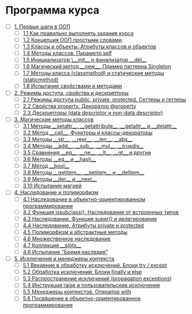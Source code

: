 # Программа курса
- [ ] [1. Первые шаги в ООП](https://github.com/tskdvraz0r/education/tree/main/stepik/sergey_balakirev/good_good_python/02_course_python_oop/module/module_01)
    - [ ] [1.1 Как правильно выполнять задания курса](https://github.com/tskdvraz0r/education/tree/main/stepik/sergey_balakirev/good_good_python/02_course_python_oop/module/module_01/lesson_01)
    - [ ] [1.2 Концепция ООП простыми словами](https://github.com/tskdvraz0r/education/tree/main/stepik/sergey_balakirev/good_good_python/02_course_python_oop/module/module_01/lesson_02)
    - [ ] [1.3 Классы и объекты. Атрибуты классов и объектов](https://github.com/tskdvraz0r/education/tree/main/stepik/sergey_balakirev/good_good_python/02_course_python_oop/module/module_01/lesson_03)
    - [ ] [1.4 Методы классов. Параметр self](https://github.com/tskdvraz0r/education/tree/main/stepik/sergey_balakirev/good_good_python/02_course_python_oop/module/module_01/lesson_04)
    - [ ] [1.5 Инициализатор \\_\_init\_\_ и финализатор \_\_del\_\_](https://github.com/tskdvraz0r/education/tree/main/stepik/sergey_balakirev/good_good_python/02_course_python_oop/module/module_01/lesson_05)
    - [ ] [1.6 Магический метод \_\_new\_\_. Пример паттерна Singleton](https://github.com/tskdvraz0r/education/tree/main/stepik/sergey_balakirev/good_good_python/02_course_python_oop/module/module_01/lesson_06)
    - [ ] [1.7 Методы класса (classmethod) и статические методы (staticmethod)](https://github.com/tskdvraz0r/education/tree/main/stepik/sergey_balakirev/good_good_python/02_course_python_oop/module/module_01/lesson_07)
    - [ ] [1.8 Испытание свойствами и методами](https://github.com/tskdvraz0r/education/tree/main/stepik/sergey_balakirev/good_good_python/02_course_python_oop/module/module_01/lesson_08)

- [ ] [2. Режимы доступа, свойства и дескрипторы](https://github.com/tskdvraz0r/education/tree/main/stepik/sergey_balakirev/good_good_python/02_course_python_oop/module/module_02)
    - [ ] [2.1 Режимы доступа public, private, protected. Сеттеры и геттеры](https://github.com/tskdvraz0r/education/tree/main/stepik/sergey_balakirev/good_good_python/02_course_python_oop/module/module_02/lesson_01)
    - [ ] [2.2 Свойства property. Декоратор @property](https://github.com/tskdvraz0r/education/tree/main/stepik/sergey_balakirev/good_good_python/02_course_python_oop/module/module_02/lesson_02)
    - [ ] [2.3 Дескрипторы (data descriptor и non-data descriptor)](https://github.com/tskdvraz0r/education/tree/main/stepik/sergey_balakirev/good_good_python/02_course_python_oop/module/module_02/lesson_03)

- [ ] [3. Магические методы классов](https://github.com/tskdvraz0r/education/tree/main/stepik/sergey_balakirev/good_good_python/02_course_python_oop/module/module_03)
    - [ ] [3.1 Методы \_\_setattr\_\_, \_\_getattribute\_\_, \_\_getattr\_\_ и \_\_delattr\_\_](https://github.com/tskdvraz0r/education/tree/main/stepik/sergey_balakirev/good_good_python/02_course_python_oop/module/module_03/lesson_01)
    - [ ] [3.2 Метод \_\_call\_\_. Функторы и классы-декораторы](https://github.com/tskdvraz0r/education/tree/main/stepik/sergey_balakirev/good_good_python/02_course_python_oop/module/module_03/lesson_02)
    - [ ] [3.3 Методы \_\_str\_\_, \_\_repr\_\_, \_\_len\_\_, \_\_abs\_\_](https://github.com/tskdvraz0r/education/tree/main/stepik/sergey_balakirev/good_good_python/02_course_python_oop/module/module_03/lesson_03)
    - [ ] [3.4 Методы \_\_add\_\_, \_\_sub\_\_, \_\_mul\_\_, \_\_truediv\_\_](https://github.com/tskdvraz0r/education/tree/main/stepik/sergey_balakirev/good_good_python/02_course_python_oop/module/module_03/lesson_04)
    - [ ] [3.5 Сравнения \_\_eq\_\_, \_\_ne\_\_, \_\_lt\_\_, \_\_gt\_\_ и другие](https://github.com/tskdvraz0r/education/tree/main/stepik/sergey_balakirev/good_good_python/02_course_python_oop/module/module_03/lesson_05)
    - [ ] [3.6 Методы \_\_eq\_\_ и \_\_hash\_\_](https://github.com/tskdvraz0r/education/tree/main/stepik/sergey_balakirev/good_good_python/02_course_python_oop/module/module_03/lesson_06)
    - [ ] [3.7 Метод \_\_bool\_\_](https://github.com/tskdvraz0r/education/tree/main/stepik/sergey_balakirev/good_good_python/02_course_python_oop/module/module_03/lesson_07)
    - [ ] [3.8 Методы \_\_getitem\_\_, \_\_setitem\_\_ и \_\_delitem\_\_](https://github.com/tskdvraz0r/education/tree/main/stepik/sergey_balakirev/good_good_python/02_course_python_oop/module/module_03/lesson_08)
    - [ ] [3.9 Методы \_\_iter\_\_ и \_\_next\_\_](https://github.com/tskdvraz0r/education/tree/main/stepik/sergey_balakirev/good_good_python/02_course_python_oop/module/module_03/lesson_09)
    - [ ] [3.10 Испытание магией](https://github.com/tskdvraz0r/education/tree/main/stepik/sergey_balakirev/good_good_python/02_course_python_oop/module/module_03/lesson_10)

- [ ] [4. Наследование и полиморфизм](https://github.com/tskdvraz0r/education/tree/main/stepik/sergey_balakirev/good_good_python/02_course_python_oop/module/module_04)
    - [ ] [4.1 Наследование в объектно-ориентированном программировании](https://github.com/tskdvraz0r/education/tree/main/stepik/sergey_balakirev/good_good_python/02_course_python_oop/module/module_04/lesson_01)
    - [ ] [4.2 Функция issubclass(). Наследование от встроенных типов](https://github.com/tskdvraz0r/education/tree/main/stepik/sergey_balakirev/good_good_python/02_course_python_oop/module/module_04/lesson_02)
    - [ ] [4.3 Наследование. Функция super() и делегирование](https://github.com/tskdvraz0r/education/tree/main/stepik/sergey_balakirev/good_good_python/02_course_python_oop/module/module_04/lesson_03)
    - [ ] [4.4 Наследование. Атрибуты private и protected](https://github.com/tskdvraz0r/education/tree/main/stepik/sergey_balakirev/good_good_python/02_course_python_oop/module/module_04/lesson_04)
    - [ ] [4.5 Полиморфизм и абстрактные методы](https://github.com/tskdvraz0r/education/tree/main/stepik/sergey_balakirev/good_good_python/02_course_python_oop/module/module_04/lesson_05)
    - [ ] [4.6 Множественное наследование](https://github.com/tskdvraz0r/education/tree/main/stepik/sergey_balakirev/good_good_python/02_course_python_oop/module/module_04/lesson_06)
    - [ ] [4.7 Коллекция \_\_slots\_\_](https://github.com/tskdvraz0r/education/tree/main/stepik/sergey_balakirev/good_good_python/02_course_python_oop/module/module_04/lesson_07)
    - [ ] [4.8 Испытание "Бремя наследия"](https://github.com/tskdvraz0r/education/tree/main/stepik/sergey_balakirev/good_good_python/02_course_python_oop/module/module_04/lesson_08)

- [ ] [5. Исключения и менеджеры контекста](https://github.com/tskdvraz0r/education/tree/main/stepik/sergey_balakirev/good_good_python/02_course_python_oop/module/module_05)
    - [ ] [5.1 Введение в обработку исключений. Блоки try / except](https://github.com/tskdvraz0r/education/tree/main/stepik/sergey_balakirev/good_good_python/02_course_python_oop/module/module_05/lesson_01)
    - [ ] [5.2 Обработка исключений. Блоки finally и else](https://github.com/tskdvraz0r/education/tree/main/stepik/sergey_balakirev/good_good_python/02_course_python_oop/module/module_05/lesson_02)
    - [ ] [5.3 Распространение исключений (propagation exceptions)](https://github.com/tskdvraz0r/education/tree/main/stepik/sergey_balakirev/good_good_python/02_course_python_oop/module/module_05/lesson_03)
    - [ ] [5.4 Инструкция raise и пользовательские исключения](https://github.com/tskdvraz0r/education/tree/main/stepik/sergey_balakirev/good_good_python/02_course_python_oop/module/module_05/lesson_04)
    - [ ] [5.5 Менеджеры контекстов. Оператор with](https://github.com/tskdvraz0r/education/tree/main/stepik/sergey_balakirev/good_good_python/02_course_python_oop/module/module_05/lesson_05)
    - [ ] [5.6 Посвящение в объектно-ориентированное программирование](https://github.com/tskdvraz0r/education/tree/main/stepik/sergey_balakirev/good_good_python/02_course_python_oop/module/module_05/lesson_06)